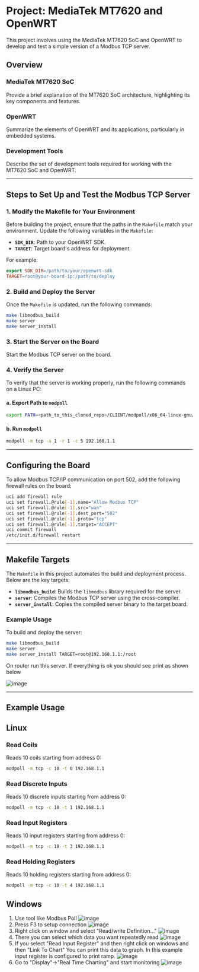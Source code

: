 # Project: MediaTek MT7620 and OpenWRT

This project involves using the MediaTek MT7620 SoC and OpenWRT to develop and test a simple version of a Modbus TCP server.

## Overview

### MediaTek MT7620 SoC
Provide a brief explanation of the MT7620 SoC architecture, highlighting its key components and features.

### OpenWRT
Summarize the elements of OpenWRT and its applications, particularly in embedded systems.

### Development Tools
Describe the set of development tools required for working with the MT7620 SoC and OpenWRT.

---

## Steps to Set Up and Test the Modbus TCP Server

### 1. Modify the Makefile for Your Environment
Before building the project, ensure that the paths in the `Makefile` match your environment. Update the following variables in the `Makefile`:

- **`SDK_DIR`**: Path to your OpenWRT SDK.
- **`TARGET`**: Target board's address for deployment.

For example:
```makefile
export SDK_DIR=/path/to/your/openwrt-sdk
TARGET=root@your-board-ip:/path/to/deploy
```

### 2. Build and Deploy the Server
Once the `Makefile` is updated, run the following commands:
```bash
make libmodbus_build
make server
make server_install
```

### 3. Start the Server on the Board
Start the Modbus TCP server on the board.

### 4. Verify the Server
To verify that the server is working properly, run the following commands on a Linux PC:

#### a. Export Path to `modpoll`
```bash
export PATH=<path_to_this_cloned_repo>/CLIENT/modpoll/x86_64-linux-gnu/:$PATH
```

#### b. Run `modpoll`
```bash
modpoll -m tcp -a 1 -r 1 -c 5 192.168.1.1
```

---

## Configuring the Board

To allow Modbus TCP/IP communication on port 502, add the following firewall rules on the board:
```bash
uci add firewall rule
uci set firewall.@rule[-1].name="Allow Modbus TCP"
uci set firewall.@rule[-1].src="wan"
uci set firewall.@rule[-1].dest_port="502"
uci set firewall.@rule[-1].proto="tcp"
uci set firewall.@rule[-1].target="ACCEPT"
uci commit firewall
/etc/init.d/firewall restart
```

---

## Makefile Targets

The `Makefile` in this project automates the build and deployment process. Below are the key targets:

- **`libmodbus_build`**: Builds the `libmodbus` library required for the server.
- **`server`**: Compiles the Modbus TCP server using the cross-compiler.
- **`server_install`**: Copies the compiled server binary to the target board.

### Example Usage
To build and deploy the server:
```bash
make libmodbus_build
make server
make server_install TARGET=root@192.168.1.1:/root
```
On router run this server. If everything is ok you should see print as shown below

![image](https://github.com/user-attachments/assets/f80a9f15-c9f4-4567-8394-46deefe5d4c4)

---

## Example Usage
## Linux
### Read Coils
Reads 10 coils starting from address 0:
```bash
modpoll -m tcp -c 10 -t 0 192.168.1.1
```

### Read Discrete Inputs
Reads 10 discrete inputs starting from address 0:
```bash
modpoll -m tcp -c 10 -t 1 192.168.1.1
```

### Read Input Registers
Reads 10 input registers starting from address 0:
```bash
modpoll -m tcp -c 10 -t 3 192.168.1.1
```

### Read Holding Registers
Reads 10 holding registers starting from address 0:
```bash
modpoll -m tcp -c 10 -t 4 192.168.1.1
```
## Windows
1. Use tool like Modbus Poll
   ![image](https://github.com/user-attachments/assets/5b392356-1c46-4fbd-a250-a0a817651cc8)
3. Press F3 to setup connection
   ![image](https://github.com/user-attachments/assets/922cee1a-95b6-4179-bd1b-53aaa829b74a)
4. Right click on window and select "Read/write Definition..."
   ![image](https://github.com/user-attachments/assets/e604157a-f452-4c92-b5e9-3f29b9007440)
5. There you can select which data you want repeatedly read
   ![image](https://github.com/user-attachments/assets/90948d5a-dfd7-4e1f-bccd-b41c640597ac)
6. If you select "Read Input Register" and then right click on windows and then "Link To Chart"
   You can print this data to graph. In this example input register is configured to print ramp.
   ![image](https://github.com/user-attachments/assets/4a9a6d5a-22fc-4609-a991-fb233feaad0f)
7. Go to "Display"->"Real Time Charting" and start monitoring
   ![image](https://github.com/user-attachments/assets/8be2d481-281e-41da-b57c-0af8f7b67ec7)



